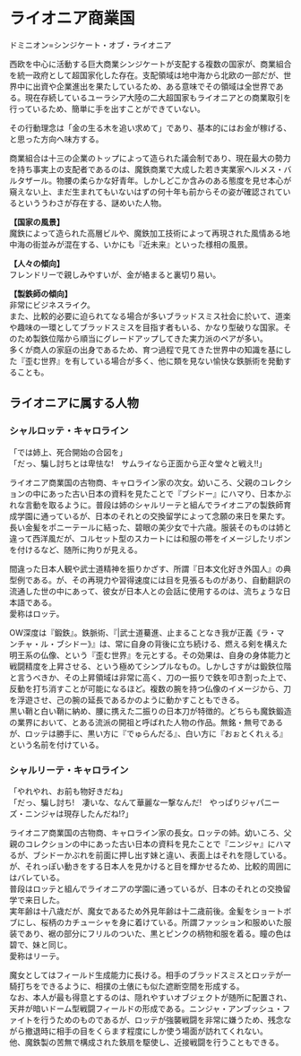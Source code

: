 # ライオニア商業国
ドミニオン=シンジケート・オブ・ライオニア

西欧を中心に活動する巨大商業シンジケートが支配する複数の国家が、商業組合を統一政府として超国家化した存在。支配領域は地中海から北欧の一部だが、世界中に出資や企業進出を果たしているため、ある意味でその領域は全世界である。現在存続しているユーラシア大陸の二大超国家もライオニアとの商業取引を行っているため、簡単に手を出すことができていない。

その行動理念は「金の生る木を追い求めて」であり、基本的にはお金が稼げる、と思った方向へ味方する。

商業組合は十三の企業のトップによって造られた議会制であり、現在最大の勢力を持ち事実上の支配者であるのは、魔鉄商業で大成した若き実業家ヘルメス・バルタザール。物腰の柔らかな好青年。しかしどこか含みのある態度を見せ本心が窺えない上、まだ生まれてもいないはずの何十年も前からその姿が確認されているといううわさが存在する、謎めいた人物。

**【国家の風景】**  
魔鉄によって造られた高層ビルや、魔鉄加工技術によって再現された風情ある地中海の街並みが混在する、いかにも『近未来』といった様相の風景。

**【人々の傾向】**  
フレンドリーで親しみやすいが、金が絡まると裏切り易い。

**【製鉄師の傾向】**  
非常にビジネスライク。  
また、比較的必要に迫られてなる場合が多いブラッドスミス社会に於いて、道楽や趣味の一環としてブラッドスミスを目指す者もいる、かなり型破りな国家。そのため製鉄位階から順当にグレードアップしてきた実力派のペアが多い。  
多くが商人の家庭の出身であるため、育つ過程で見てきた世界中の知識を基にした『歪む世界』を有している場合が多く、他に類を見ない愉快な鉄脈術を発動することも。

## ライオニアに属する人物
### シャルロッテ・キャロライン  
「では姉上、死合開始の合図を」  
「だっ、騙し討ちとは卑怯な!　サムライなら正面から正々堂々と戦え!!」

ライオニア商業国の古物商、キャロライン家の次女。幼いころ、父親のコレクションの中にあった古い日本の資料を見たことで『ブシドー』にハマり、日本かぶれな言動を取るように。普段は姉のシャルリーテと組んでライオニアの製鉄師育成学園に通っているが、日本のそれとの交換留学によって念願の来日を果たす。  
長い金髪をポニーテールに結った、碧眼の美少女で十六歳。服装そのものは姉と違って西洋風だが、コルセット型のスカートには和服の帯をイメージしたリボンを付けるなど、随所に拘りが見える。

間違った日本人観や武士道精神を振りかざす、所謂『日本文化好き外国人』の典型例である。が、その再現力や習得速度には目を見張るものがあり、自動翻訳の流通した世の中にあって、彼女が日本人との会話に使用するのは、流ちょうな日本語である。  
愛称はロッテ。

OW深度は『鍛鉄』。鉄脈術、『|武士道驀進、止まることなき我が正義《ラ・マンチャ・ル・ブシドー》』は、常に自身の背後に立ち続ける、燃える剣を構えた明王系の仏像、という『歪む世界』を元とする。その効果は、自身の身体能力と戦闘精度を上昇させる、という極めてシンプルなもの。しかしさすがは鍛鉄位階と言うべきか、その上昇領域は非常に高く、刀の一振りで鉄を叩き割った上で、反動を打ち消すことが可能になるほど。複数の腕を持つ仏像のイメージから、刀を浮遊させ、己の腕の延長であるかのように動かすこともできる。  
黒い鞘と白い鞘に納め、腰に携えた二振りの日本刀が特徴的。どちらも魔鉄鍛造の業界において、とある流派の開祖と呼ばれた人物の作品。無銘・無号であるが、ロッテは勝手に、黒い方に『でゅらんだる』、白い方に『おぉとくれぇる』という名前を付けている。

### シャルリーテ・キャロライン  
「やれやれ、お前も物好きだね」  
「だっ、騙し討ち!　凄いな、なんて華麗な一撃なんだ!　やっぱりジャパニーズ・ニンジャは現存したんだね!?」

ライオニア商業国の古物商、キャロライン家の長女。ロッテの姉。幼いころ、父親のコレクションの中にあった古い日本の資料を見たことで『ニンジャ』にハマるが、ブシドーかぶれを前面に押し出す妹と違い、表面上はそれを隠している。が、それっぽい動きをする日本人を見かけると目を輝かせるため、比較的周囲にはバレている。  
普段はロッテと組んでライオニアの学園に通っているが、日本のそれとの交換留学で来日した。  
実年齢は十八歳だが、魔女であるため外見年齢は十二歳前後。金髪をショートボブにし、桜柄のカチューシャを身に着けている。所謂ファッション和服めいた服装であり、裾の部分にフリルのついた、黒とピンクの柄物和服を着る。瞳の色は碧で、妹と同じ。  
愛称はリーテ。

魔女としてはフィールド生成能力に長ける。相手のブラッドスミスとロッテが一騎打ちをできるように、相撲の土俵にも似た遮断空間を形成する。  
なお、本人が最も得意とするのは、隠れやすいオブジェクトが随所に配置され、天井が暗いドーム型戦闘フィールドの形成である。ニンジャ・アンブッシュ・ファイトを行うためのものであるが、ロッテが強襲戦闘を非常に嫌うため、残念ながら撤退時に相手の目をくらます程度にしか使う場面が訪れてくれない。  
他、魔鉄製の苦無で構成された鉄扇を駆使し、近接戦闘を行うこともできる。